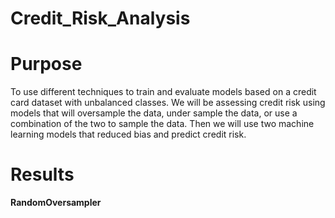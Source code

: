 # Credit_Risk_Analysis
# Purpose 
To use different techniques to train and evaluate models based on a credit card dataset with unbalanced classes.  We will be assessing credit risk using models that will oversample the data, under sample the data, or use a combination of the two to sample the data.  Then we will use two machine learning models that reduced bias and predict credit risk. 

# Results

**RandomOversampler**



